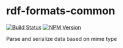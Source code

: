 # rdf-formats-common

[![Build Status](https://travis-ci.org/rdf-ext/rdf-formats-common.svg?branch=master)](https://travis-ci.org/rdf-ext/rdf-formats-common)
[![NPM Version](https://img.shields.io/npm/v/rdf-formats-common.svg?style=flat)](https://npm.im/rdf-formats-common)

Parse and serialize data based on mime type
